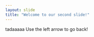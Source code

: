```yaml
---
layout: slide
title: "Welcome to our second slide!"
---
```

tadaaaaa
Use the left arrow to go back!
